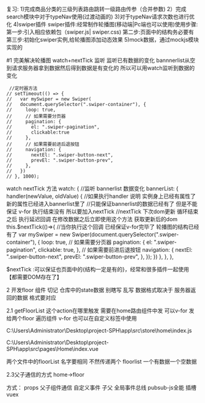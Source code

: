 复习:
1)完成商品分类的三级列表路由跳转一级路由传参（合并参数)
2）完成search模块中对于typeNav使用(过渡动画的)
3)对于typeNav请求次数也进行优化
4)swiper插件
    swiper插件:经常制作轮播图(移动端|Pc端也可以使用)使用步骤:
    第一步:引入相应依赖包（swiper.js| swiper.css)
    第二步:页面中的结构务必要有
    第三步:初始化swiper实例,给轮播图添加动态效果
5)mock数据，通过mockjs模块实现的


#1 完美解决轮播图
 watch+nextTick 监听  监听已有数据的变化
 bannnerlist从空到请求服务器拿到数据然后得到数据是有变化的 所以可以用watch监听到数据的变化


     //定时器方法
    // setTimeout(() => {
    //   var mySwiper = new Swiper(
    //   document.querySelector(".swiper-container"), {
    //     loop: true,
    //     // 如果需要分页器
    //     pagination: {
    //       el: ".swiper-pagination",
    //       clickable:true
    //     },
    //     // 如果需要前进后退按钮
    //     navigation: {
    //       nextEl: ".swiper-button-next",
    //       prevEl: ".swiper-button-prev",
    //     },
    //   })
    // }, 1000);

watch nextTick 方法 
  watch: {
    //监听 bannerlist 数据变化
    bannerList: {
      handler(newValue, oldValue) {
        //如果执行handler 说明 实例身上已经有属性了 新的属性已经进入bannerlist里了
       //只能保证bannerlist的数据已经有了  但是不能保证 v-for 执行结束没有   所以要加入nextTick 
        //nextTick 下次dom更新 循环结束之后 执行延迟回调  在修改数据之后立即使用这个方法 获取更新后的dom
        this.$nextTick(()=>{
          //当你执行这个回调  已经保证v-for完毕了  轮播图的结构已经有了
          var mySwiper = new Swiper(document.querySelector(".swiper-container"), {
          loop: true,
          // 如果需要分页器
          pagination: {
            el: ".swiper-pagination",
            clickable: true,
          },
          // 如果需要前进后退按钮
          navigation: {
            nextEl: ".swiper-button-next",
            prevEl: ".swiper-button-prev",
          },
        });
        })
      },
    },
  },


$nextTick :可以保证也页面中的{结构一定是有的}，经常和很多插件一起使用【都需要DOM存在了】




2 开发floor 组件
切记 仓库中的state数据 别瞎写 乱写   数据格式取决于 服务器返回的数据
格式要对应

2.1 getFloorList 这个action在哪里触发 
需要在home路由组件中发   可以v-for 发给两个floor 遍历组件
v-for 也可以在自定义标签中使用 

C:\Users\Administrator\Desktop\project-SPH\app\src\store\home\index.js

C:\Users\Administrator\Desktop\project-SPH\app\src\pages\Home\index.vue

两个文件中的floorList 名字要相同 不然传递两个 floorlist 一个有数据一个空数据


2.3父子通信的方式
home→floor 

方式：
props 父子组件通信
自定义事件  子父
全局事件总线
pubsub-js全能
插槽
vuex







